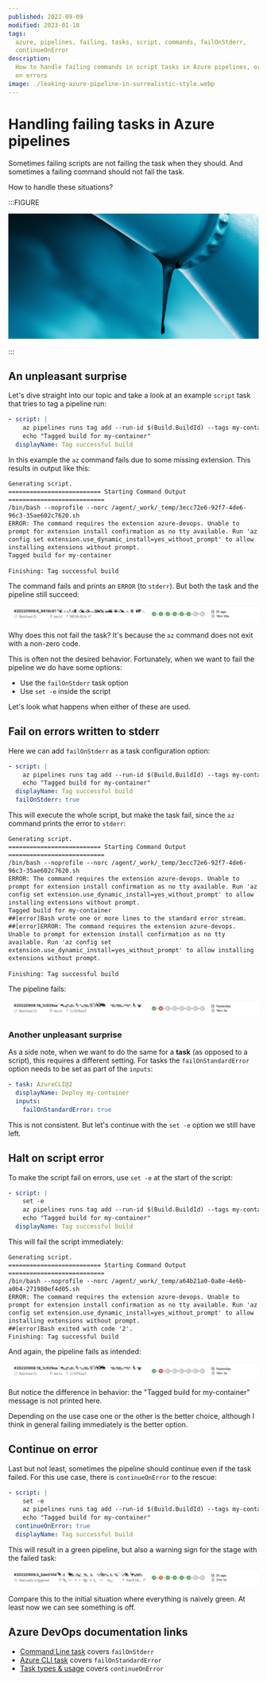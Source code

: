 ```yaml
---
published: 2022-09-09
modified: 2023-01-18
tags:
  azure, pipelines, failing, tasks, script, commands, failOnStderr,
  continueOnError
description:
  How to handle failing commands in script tasks in Azure pipelines, or continue
  on errors
image: ./leaking-azure-pipeline-in-surrealistic-style.webp
---
```


# Handling failing tasks in Azure pipelines

Sometimes failing scripts are not failing the task when they should. And
sometimes a failing command should not fail the task.

How to handle these situations?

:::FIGURE

[![Leaking azure pipeline in surrealistic style (AI-generated by OpenAI)][2]][1]

:::

## An unpleasant surprise

Let's dive straight into our topic and take a look at an example `script` task
that tries to tag a pipeline run:

```yaml
- script: |
    az pipelines runs tag add --run-id $(Build.BuildId) --tags my-container
    echo "Tagged build for my-container"
  displayName: Tag successful build
```

In this example the `az` command fails due to some missing extension. This
results in output like this:

```
Generating script.
========================== Starting Command Output ===========================
/bin/bash --noprofile --norc /agent/_work/_temp/3ecc72e6-92f7-4de6-96c3-35ae602c7620.sh
ERROR: The command requires the extension azure-devops. Unable to prompt for extension install confirmation as no tty available. Run 'az config set extension.use_dynamic_install=yes_without_prompt' to allow installing extensions without prompt.
Tagged build for my-container

Finishing: Tag successful build
```

The command fails and prints an `ERROR` (to `stderr`). But both the task and the
pipeline still succeed:

![pipeline success][3]

Why does this not fail the task? It's because the `az` command does not exit
with a non-zero code.

This is often not the desired behavior. Fortunately, when we want to fail the
pipeline we do have some options:

- Use the `failOnStderr` task option
- Use `set -e` inside the script

Let's look what happens when either of these are used.

## Fail on errors written to stderr

Here we can add `failOnStderr` as a task configuration option:

```yaml
- script: |
    az pipelines runs tag add --run-id $(Build.BuildId) --tags my-container
    echo "Tagged build for my-container"
  displayName: Tag successful build
  failOnStderr: true
```

This will execute the whole script, but make the task fail, since the `az`
command prints the error to `stderr`:

```
Generating script.
========================== Starting Command Output ===========================
/bin/bash --noprofile --norc /agent/_work/_temp/3ecc72e6-92f7-4de6-96c3-35ae602c7620.sh
ERROR: The command requires the extension azure-devops. Unable to prompt for extension install confirmation as no tty available. Run 'az config set extension.use_dynamic_install=yes_without_prompt' to allow installing extensions without prompt.
Tagged build for my-container
##[error]Bash wrote one or more lines to the standard error stream.
##[error]ERROR: The command requires the extension azure-devops. Unable to prompt for extension install confirmation as no tty available. Run 'az config set extension.use_dynamic_install=yes_without_prompt' to allow installing extensions without prompt.

Finishing: Tag successful build
```

The pipeline fails:

![pipeline failed][4]

### Another unpleasant surprise

As a side note, when we want to do the same for a **task** (as opposed to a
script), this requires a different setting. For tasks the `failOnStandardError`
option needs to be set as part of the `inputs`:

```yaml
- task: AzureCLI@2
  displayName: Deploy my-container
  inputs:
    failOnStandardError: true
```

This is not consistent. But let's continue with the `set -e` option we still
have left.

## Halt on script error

To make the script fail on errors, use `set -e` at the start of the script:

```yaml
- script: |
    set -e
    az pipelines runs tag add --run-id $(Build.BuildId) --tags my-container
    echo "Tagged build for my-container"
  displayName: Tag successful build
```

This will fail the script immediately:

```
Generating script.
========================== Starting Command Output ===========================
/bin/bash --noprofile --norc /agent/_work/_temp/a64b21a0-0a8e-4e6b-a0b4-271980ef4d05.sh
ERROR: The command requires the extension azure-devops. Unable to prompt for extension install confirmation as no tty available. Run 'az config set extension.use_dynamic_install=yes_without_prompt' to allow installing extensions without prompt.
##[error]Bash exited with code '2'.
Finishing: Tag successful build
```

And again, the pipeline fails as intended:

![pipeline failed][4]

But notice the difference in behavior: the "Tagged build for my-container"
message is not printed here.

Depending on the use case one or the other is the better choice, although I
think in general failing immediately is the better option.

## Continue on error

Last but not least, sometimes the pipeline should continue even if the task
failed. For this use case, there is `continueOnError` to the rescue:

```yaml
- script: |
    set -e
    az pipelines runs tag add --run-id $(Build.BuildId) --tags my-container
    echo "Tagged build for my-container"
  continueOnError: true
  displayName: Tag successful build
```

This will result in a green pipeline, but also a warning sign for the stage with
the failed task:

![pipeline warning][5]

Compare this to the initial situation where everything is naively green. At
least now we can see something is off.

## Azure DevOps documentation links

- [Command Line task][6] covers `failOnStderr`
- [Azure CLI task][7] covers `failOnStandardError`
- [Task types & usage][8] covers `continueOnError`

[1]: https://labs.openai.com/s/f0uRCdh8wVAg5uUpxp8d9VGc
[2]: ./leaking-azure-pipeline-in-surrealistic-style.webp
[3]: ./pipeline-success.webp
[4]: ./pipeline-failed.webp
[5]: ./pipeline-warning.webp
[6]:
  https://learn.microsoft.com/en-us/azure/devops/pipelines/tasks/utility/command-line
[7]:
  https://learn.microsoft.com/en-us/azure/devops/pipelines/tasks/deploy/azure-cli
[8]: https://learn.microsoft.com/en-us/azure/devops/pipelines/process/tasks
